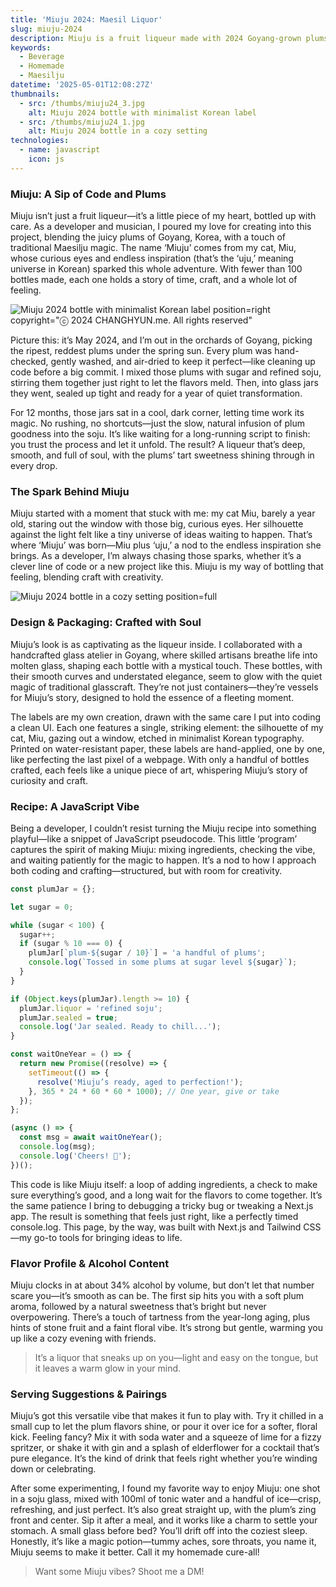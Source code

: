 ```yaml
---
title: 'Miuju 2024: Maesil Liquor'
slug: miuju-2024
description: Miuju is a fruit liqueur made with 2024 Goyang-grown plums. 'Miu' is the creator’s cat, and 'uju' reflects the endless inspiration she brings.
keywords:
  - Beverage
  - Homemade
  - Maesilju
datetime: '2025-05-01T12:08:27Z'
thumbnails:
  - src: /thumbs/miuju24_3.jpg
    alt: Miuju 2024 bottle with minimalist Korean label
  - src: /thumbs/miuju24_1.jpg
    alt: Miuju 2024 bottle in a cozy setting
technologies:
  - name: javascript
    icon: js
---
```


### Miuju: A Sip of Code and Plums

Miuju isn’t just a fruit liqueur—it’s a little piece of my heart, bottled up with care. As a developer and musician, I poured my love for creating into this project, blending the juicy plums of Goyang, Korea, with a touch of traditional Maesilju magic. The name ‘Miuju’ comes from my cat, Miu, whose curious eyes and endless inspiration (that’s the ‘uju,’ meaning universe in Korean) sparked this whole adventure. With fewer than 100 bottles made, each one holds a story of time, craft, and a whole lot of feeling.

![Miuju 2024 bottle with minimalist Korean label](/thumbs/miuju24_3.jpg) position=right copyright="ⓒ 2024 CHANGHYUN.me. All rights reserved"

Picture this: it’s May 2024, and I’m out in the orchards of Goyang, picking the ripest, reddest plums under the spring sun. Every plum was hand-checked, gently washed, and air-dried to keep it perfect—like cleaning up code before a big commit. I mixed those plums with sugar and refined soju, stirring them together just right to let the flavors meld. Then, into glass jars they went, sealed up tight and ready for a year of quiet transformation.

For 12 months, those jars sat in a cool, dark corner, letting time work its magic. No rushing, no shortcuts—just the slow, natural infusion of plum goodness into the soju. It’s like waiting for a long-running script to finish: you trust the process and let it unfold. The result? A liqueur that’s deep, smooth, and full of soul, with the plums’ tart sweetness shining through in every drop.

### The Spark Behind Miuju

Miuju started with a moment that stuck with me: my cat Miu, barely a year old, staring out the window with those big, curious eyes. Her silhouette against the light felt like a tiny universe of ideas waiting to happen. That’s where ‘Miuju’ was born—Miu plus ‘uju,’ a nod to the endless inspiration she brings. As a developer, I’m always chasing those sparks, whether it’s a clever line of code or a new project like this. Miuju is my way of bottling that feeling, blending craft with creativity.

![Miuju 2024 bottle in a cozy setting](/thumbs/miuju24_2.jpg) position=full

### Design & Packaging: Crafted with Soul

Miuju’s look is as captivating as the liqueur inside. I collaborated with a handcrafted glass atelier in Goyang, where skilled artisans breathe life into molten glass, shaping each bottle with a mystical touch. These bottles, with their smooth curves and understated elegance, seem to glow with the quiet magic of traditional glasscraft. They’re not just containers—they’re vessels for Miuju’s story, designed to hold the essence of a fleeting moment.

The labels are my own creation, drawn with the same care I put into coding a clean UI. Each one features a single, striking element: the silhouette of my cat, Miu, gazing out a window, etched in minimalist Korean typography. Printed on water-resistant paper, these labels are hand-applied, one by one, like perfecting the last pixel of a webpage. With only a handful of bottles crafted, each feels like a unique piece of art, whispering Miuju’s story of curiosity and craft.

### Recipe: A JavaScript Vibe

Being a developer, I couldn’t resist turning the Miuju recipe into something playful—like a snippet of JavaScript pseudocode. This little ‘program’ captures the spirit of making Miuju: mixing ingredients, checking the vibe, and waiting patiently for the magic to happen. It’s a nod to how I approach both coding and crafting—structured, but with room for creativity.

```javascript
const plumJar = {};

let sugar = 0;

while (sugar < 100) {
  sugar++;
  if (sugar % 10 === 0) {
    plumJar[`plum-${sugar / 10}`] = 'a handful of plums';
    console.log(`Tossed in some plums at sugar level ${sugar}`);
  }
}

if (Object.keys(plumJar).length >= 10) {
  plumJar.liquor = 'refined soju';
  plumJar.sealed = true;
  console.log('Jar sealed. Ready to chill...');
}

const waitOneYear = () => {
  return new Promise((resolve) => {
    setTimeout(() => {
      resolve('Miuju’s ready, aged to perfection!');
    }, 365 * 24 * 60 * 60 * 1000); // One year, give or take
  });
};

(async () => {
  const msg = await waitOneYear();
  console.log(msg);
  console.log('Cheers! 🍶');
})();
```

This code is like Miuju itself: a loop of adding ingredients, a check to make sure everything’s good, and a long wait for the flavors to come together. It’s the same patience I bring to debugging a tricky bug or tweaking a Next.js app. The result is something that feels just right, like a perfectly timed console.log. This page, by the way, was built with Next.js and Tailwind CSS—my go-to tools for bringing ideas to life.

### Flavor Profile & Alcohol Content

Miuju clocks in at about 34% alcohol by volume, but don’t let that number scare you—it’s smooth as can be. The first sip hits you with a soft plum aroma, followed by a natural sweetness that’s bright but never overpowering. There’s a touch of tartness from the year-long aging, plus hints of stone fruit and a faint floral vibe. It’s strong but gentle, warming you up like a cozy evening with friends.

> It’s a liquor that sneaks up on you—light and easy on the tongue, but it leaves a warm glow in your mind.

### Serving Suggestions & Pairings

Miuju’s got this versatile vibe that makes it fun to play with. Try it chilled in a small cup to let the plum flavors shine, or pour it over ice for a softer, floral kick. Feeling fancy? Mix it with soda water and a squeeze of lime for a fizzy spritzer, or shake it with gin and a splash of elderflower for a cocktail that’s pure elegance. It’s the kind of drink that feels right whether you’re winding down or celebrating.

After some experimenting, I found my favorite way to enjoy Miuju: one shot in a soju glass, mixed with 100ml of tonic water and a handful of ice—crisp, refreshing, and just perfect. It’s also great straight up, with the plum’s zing front and center. Sip it after a meal, and it works like a charm to settle your stomach. A small glass before bed? You’ll drift off into the coziest sleep. Honestly, it’s like a magic potion—tummy aches, sore throats, you name it, Miuju seems to make it better. Call it my homemade cure-all!

> Want some Miuju vibes? Shoot me a DM!